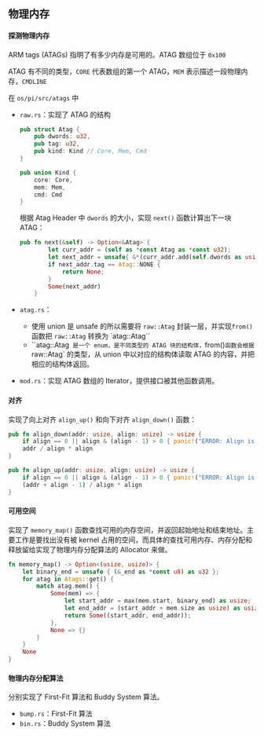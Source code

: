 ## 物理内存

#### 探测物理内存

ARM tags (ATAGs) 指明了有多少内存是可用的。ATAG 数组位于 `0x100` 

ATAG 有不同的类型，`CORE` 代表数组的第一个 ATAG，`MEM` 表示描述一段物理内存，`CMDLINE`

在 `os/pi/src/atags` 中

- `raw.rs`：实现了 ATAG 的结构

  ```rust
  pub struct Atag {
      pub dwords: u32,
      pub tag: u32,
      pub kind: Kind // Core, Mem, Cmd
  }

  pub union Kind {
      core: Core,
      mem: Mem,
      cmd: Cmd
  }
  ```

  根据 Atag Header 中 `dwords` 的大小，实现 `next()` 函数计算出下一块 ATAG：

  ```rust
  pub fn next(&self) -> Option<&Atag> {
          let curr_addr = (self as *const Atag as *const u32);
          let next_addr = unsafe{ &*(curr_addr.add(self.dwords as usize) as *const Atag) };
          if next_addr.tag == Atag::NONE {
              return None;
          }
          Some(next_addr)
      }
  ```

- `atag.rs`：

  - 使用 union 是 unsafe 的所以需要将 `raw::Atag` 封装一层，并实现`from()` 函数把 `raw::Atag` 转换为 `atag::Atag``
  - ``atag::Atag` 是一个 enum，是不同类型的 ATAG 块的结构体，`from()` 函数会根据 `raw::Atag` 的类型，从 union 中以对应的结构体读取 ATAG 的内容，并把相应的结构体返回。

- `mod.rs`：实现 ATAG 数组的 Iterator，提供接口被其他函数调用。

#### 对齐

实现了向上对齐 `align_up()` 和向下对齐 `align_down()` 函数：

```rust
pub fn align_down(addr: usize, align: usize) -> usize {
    if align == 0 || align & (align - 1) > 0 { panic!("ERROR: Align is not power of 2"); }
    addr / align * align
}

pub fn align_up(addr: usize, align: usize) -> usize {
    if align == 0 || align & (align - 1) > 0 { panic!("ERROR: Align is not power of 2"); }
    (addr + align - 1) / align * align
}
```

#### 可用空间

实现了 `memory_map()` 函数查找可用的内存空间，并返回起始地址和结束地址。主要工作是要找出没有被 kernel 占用的空间，而具体的查找可用内存、内存分配和释放留给实现了物理内存分配算法的 Allocator 来做。

```rust
fn memory_map() -> Option<(usize, usize)> {
    let binary_end = unsafe { (&_end as *const u8) as u32 };
    for atag in Atags::get() {
        match atag.mem() {
            Some(mem) => {
                let start_addr = max(mem.start, binary_end) as usize;
                let end_addr = (start_addr + mem.size as usize) as usize;
                return Some((start_addr, end_addr));
            },
            None => {}
        }
    }
    None
}
```



#### 物理内存分配算法

分别实现了 First-Fit 算法和 Buddy System 算法。

- `bump.rs`：First-Fit 算法
- `bin.rs`：Buddy System 算法